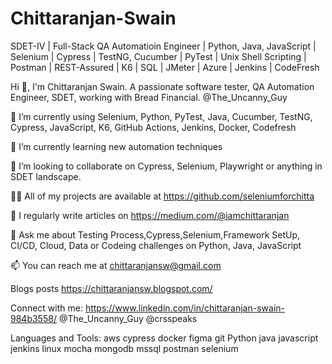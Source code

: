 # Chittaranjan-Swain
SDET-IV | Full-Stack QA Automatioin Engineer | Python, Java, JavaScript | Selenium | Cypress | TestNG, Cucumber | PyTest | Unix Shell Scripting | Postman | REST-Assured | K6 | SQL | JMeter | Azure | Jenkins | CodeFresh

Hi 👋, I'm Chittaranjan Swain. 
A passionate software tester, QA Automation Engineer, SDET,  working with Bread Financial.
@The_Uncanny_Guy

🔭 I’m currently using Selenium, Python, PyTest, Java, Cucumber, TestNG, Cypress, JavaScript, K6, GitHub Actions, Jenkins, Docker, Codefresh

🌱 I’m currently learning new automation techniques 

👯 I’m looking to collaborate on Cypress, Selenium, Playwright or anything in SDET landscape. 

👨‍💻 All of my projects are available at https://github.com/seleniumforchitta 

📝 I regularly write articles on https://medium.com/@iamchittaranjan

💬 Ask me about Testing Process,Cypress,Selenium,Framework SetUp, CI/CD, Cloud, Data or Codeing challenges on Python, Java, JavaScript

📫 You can reach me at chittaranjansw@gmail.com

Blogs posts
https://chittaranjansw.blogspot.com/ 

Connect with me:
https://www.linkedin.com/in/chittaranjan-swain-984b3558/
@The_Uncanny_Guy
@crsspeaks


Languages and Tools:
aws cypress docker figma git Python java javascript jenkins linux mocha mongodb mssql postman selenium
